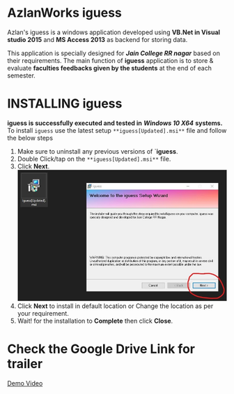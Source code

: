 # AzlanWorks iguess
Azlan's iguess is a windows application developed using **VB.Net in Visual studio 2015** and **MS Access 2013** as backend for storing data.

This application is specially designed for ***Jain College RR nagar*** based on their requirements. The main function of **iguess** application is to store & evaluate **faculties feedbacks given by the students** at the end of each semester.

# INSTALLING iguess
**iguess is successfully executed and tested in** ***Windows 10 X64*** **systems.**
To install `iguess` use the latest setup `**iguess[Updated].msi**` file and follow the below steps
1) Make sure to uninstall any previous versions of `**iguess**.
2) Double Click/tap on the `**iguess[Updated].msi**` file.
3) Click **Next**.
<br><img src="/img_Install/1.jpg"></br>
4) Click **Next** to install in default location or Change the location as per your requirement.
5) Wait! for the installation to **Complete** then click **Close**.

# Check the Google Drive Link for trailer
<a href="https://drive.google.com/open?id=1pEvrY4hNTpHkFYNwvvW5KfqbUX-YltaV">Demo Video</a>
